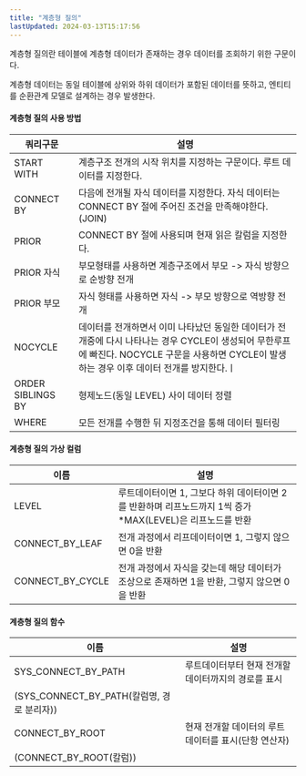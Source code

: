 ```yaml
---
title: "계층형 질의"
lastUpdated: 2024-03-13T15:17:56
---
```


계층형 질의란 테이블에 계층형 데이터가 존재하는 경우 데이터를 조회하기 위한 구문이다.

계층형 데이터는 동일 테이블에 상위와 하위 데이터가 포함된 데이터를 뜻하고, 엔티티를 순환관계 모델로 설계하는 경우 발생한다.

#### 계층형 질의 사용 방법

|쿼리구문|설명|
|-|-|
|START WITH|계층구조 전개의 시작 위치를 지정하는 구문이다. 루트 데이터를 지정한다.|
|CONNECT BY|다음에 전개될 자식 데이터를 지정한다. 자식 데이터는 CONNECT BY 절에 주어진 조건을 만족해야한다.(JOIN)|
|PRIOR|CONNECT BY 절에 사용되며 현재 읽은 칼럼을 지정한다.|
|PRIOR 자식|부모형태를 사용하면 계층구조에서 부모 -> 자식 방향으로 순방향 전개|
|PRIOR 부모|자식 형태를 사용하면 자식 -> 부모 방향으로 역방향 전개|
|NOCYCLE|데이터를 전개하면서 이미 나타났던 동일한 데이터가 전개중에 다시 나타나는 경우 CYCLE이 생성되어 무한루프에 빠진다. NOCYCLE 구문을 사용하면 CYCLE이 발생하는 경우 이후 데이터 전개를 방지한다.ㅣ
|ORDER SIBLINGS BY|형제노드(동일 LEVEL) 사이 데이터 정렬|
|WHERE|모든 전개를 수행한 뒤 지정조건을 통해 데이터 필터링|

#### 계층형 질의 가상 컬럼

|이름|설명|
|-|-|
|LEVEL|루트데이터이면 1, 그보다 하위 데이터이면 2를 반환하며 리프노드까지 1씩 증가<br>*MAX(LEVEL)은 리프노드를 반환|
|CONNECT_BY_LEAF|전개 과정에서 리프데이터이면 1, 그렇지 않으면 0을 반환|
|CONNECT_BY_CYCLE|전개 과정에서 자식을 갖는데 해당 데이터가 조상으로 존재하면 1을 반환, 그렇지 않으면 0을 반환|

#### 계층형 질의 함수

|이름|설명|
|-|-|
|SYS_CONNECT_BY_PATH|루트데이터부터 현재 전개할 데이터까지의 경로를 표시<br>
(SYS_CONNECT_BY_PATH(칼럼명, 경로 분리자))|
|CONNECT_BY_ROOT|현재 전개할 데이터의 루트 데이터를 표시(단항 연산자)<br>
(CONNECT_BY_ROOT(칼럼))|